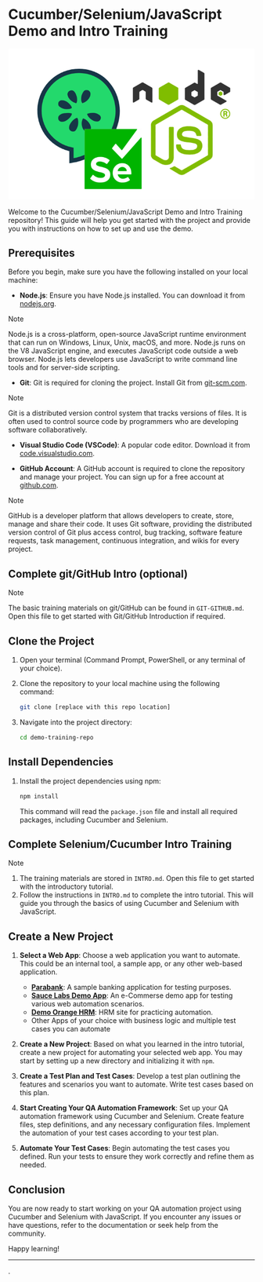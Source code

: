 
# Cucumber/Selenium/JavaScript Demo and Intro Training

![Cucumber/Selenium/JavaScript Demo and Intro Training](img/image01.png)

Welcome to the Cucumber/Selenium/JavaScript Demo and Intro Training repository! This guide will help you get started with the project and provide you with instructions on how to set up and use the demo. 

## Prerequisites

Before you begin, make sure you have the following installed on your local machine:

- **Node.js**: Ensure you have Node.js installed. You can download it from [nodejs.org](https://nodejs.org/).

> [!NOTE]
> Node.js is a cross-platform, open-source JavaScript runtime environment that can run on Windows, Linux, Unix, macOS, and more. Node.js runs on the V8 JavaScript engine, and executes JavaScript code outside a web browser. Node.js lets developers use JavaScript to write command line tools and for server-side scripting.

- **Git**: Git is required for cloning the project. Install Git from [git-scm.com](https://git-scm.com/).

> [!NOTE]
> Git is a distributed version control system that tracks versions of files. It is often used to control source code by programmers who are developing software collaboratively.

- **Visual Studio Code (VSCode)**: A popular code editor. Download it from [code.visualstudio.com](https://code.visualstudio.com/).

- **GitHub Account**: A GitHub account is required to clone the repository and manage your project. You can sign up for a free account at [github.com](https://github.com/).

> [!NOTE]
> GitHub is a developer platform that allows developers to create, store, manage and share their code. It uses Git software, providing the distributed version control of Git plus access control, bug tracking, software feature requests, task management, continuous integration, and wikis for every project.

## Complete git/GitHub Intro (optional)
> [!NOTE]
The basic training materials on git/GitHub can be found in `GIT-GITHUB.md`. Open this file to get started with Git/GitHub Introduction if required.

## Clone the Project

1. Open your terminal (Command Prompt, PowerShell, or any terminal of your choice).
2. Clone the repository to your local machine using the following command:

   ```bash
   git clone [replace with this repo location]
   ```

3. Navigate into the project directory:

   ```bash
   cd demo-training-repo
   ```

## Install Dependencies

1. Install the project dependencies using npm:

   ```bash
   npm install
   ```

   This command will read the `package.json` file and install all required packages, including Cucumber and Selenium.



## Complete Selenium/Cucumber Intro Training

> [!NOTE]
1. The training materials are stored in `INTRO.md`. Open this file to get started with the introductory tutorial.
2. Follow the instructions in `INTRO.md` to complete the intro tutorial. This will guide you through the basics of using Cucumber and Selenium with JavaScript.

## Create a New Project

1. **Select a Web App**: Choose a web application you want to automate. This could be an internal tool, a sample app, or any other web-based application.

   - **[Parabank](https://parabank.parasoft.com/parabank/index.htm)**: A sample banking application for testing purposes.
   - **[Sauce Labs Demo App](https://www.saucedemo.com/)**: An e-Commerse demo app for testing various web automation scenarios.
   - **[Demo Orange HRM](https://opensource-demo.orangehrmlive.com/web/index.php/auth/login)**: HRM site for practicing automation.
   - Other Apps of your choice with business logic and multiple test cases you can automate


2. **Create a New Project**: Based on what you learned in the intro tutorial, create a new project for automating your selected web app. You may start by setting up a new directory and initializing it with `npm`.

3. **Create a Test Plan and Test Cases**: Develop a test plan outlining the features and scenarios you want to automate. Write test cases based on this plan.

4. **Start Creating Your QA Automation Framework**: Set up your QA automation framework using Cucumber and Selenium. Create feature files, step definitions, and any necessary configuration files. Implement the automation of your test cases according to your test plan.

5. **Automate Your Test Cases**: Begin automating the test cases you defined. Run your tests to ensure they work correctly and refine them as needed.

## Conclusion

You are now ready to start working on your QA automation project using Cucumber and Selenium with JavaScript. If you encounter any issues or have questions, refer to the documentation or seek help from the community.

Happy learning!

---
.